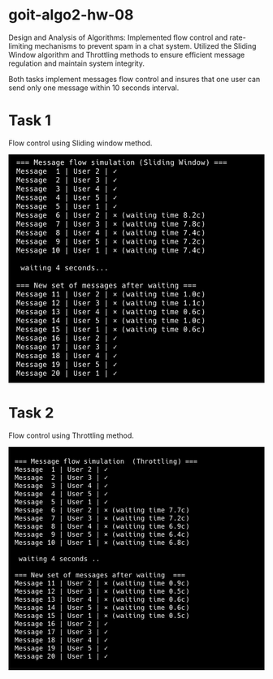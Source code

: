 # goit-algo2-hw-08
Design and Analysis of Algorithms: Implemented flow control and rate-limiting mechanisms to prevent spam in a chat system. Utilized the Sliding Window algorithm and Throttling methods to ensure efficient message regulation and maintain system integrity.

Both tasks implement messages flow control and insures that one user can send only one message within 10 seconds interval.

# Task 1

Flow control using Sliding window method.

![sliding-window-flow-control-result](screenshots/task-1-sliding-window-result.png)

# Task 2

Flow control using Throttling method.

![throttling-flow-control-result](screenshots/task-2-throttling-results.png)